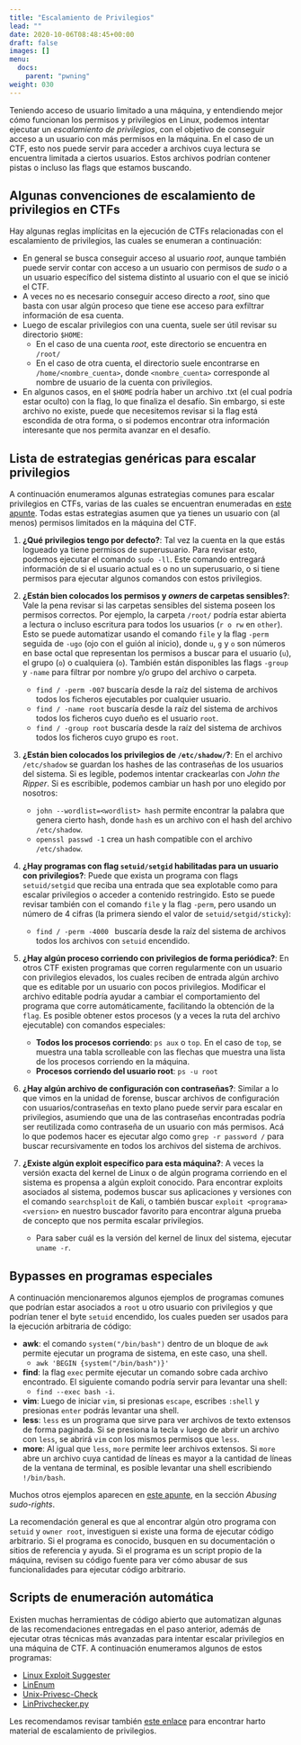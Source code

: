 ```yaml
---
title: "Escalamiento de Privilegios"
lead: ""
date: 2020-10-06T08:48:45+00:00
draft: false
images: []
menu:
  docs:
    parent: "pwning"
weight: 030
---
```


Teniendo acceso de usuario limitado a una máquina, y entendiendo mejor cómo funcionan los permisos y privilegios en Linux, podemos intentar ejecutar un _escalamiento de privilegios_, con el objetivo de conseguir acceso a un usuario con más permisos en la máquina. En el caso de un CTF, esto nos puede servir para acceder a archivos cuya lectura se encuentra limitada a ciertos usuarios. Estos archivos podrían contener pistas o incluso las flags que estamos buscando.

## Algunas convenciones de escalamiento de privilegios en CTFs

Hay algunas reglas implícitas en la ejecución de CTFs relacionadas con el escalamiento de privilegios, las cuales se enumeran a continuación:

- En general se busca conseguir acceso al usuario _root_, aunque también puede servir contar con acceso a un usuario con permisos de _sudo_ o a un usuario específico del sistema distinto al usuario con el que se inició el CTF.
- A veces no es necesario conseguir acceso directo a _root_, sino que basta con usar algún proceso que tiene ese acceso para exfiltrar información de esa cuenta.
- Luego de escalar privilegios con una cuenta, suele ser útil revisar su directorio `$HOME`:
  - En el caso de una cuenta _root_, este directorio se encuentra en `/root/`
  - En el caso de otra cuenta, el directorio suele encontrarse en `/home/<nombre_cuenta>`, donde `<nombre_cuenta>` corresponde al nombre de usuario de la cuenta con privilegios.
- En algunos casos, en el `$HOME` podría haber un archivo .txt (el cual podría estar oculto) con la flag, lo que finaliza el desafío. Sin embargo, si este archivo no existe, puede que necesitemos revisar si la flag está escondida de otra forma, o si podemos encontrar otra información interesante que nos permita avanzar en el desafío.

## Lista de estrategias genéricas para escalar privilegios

A continuación enumeramos algunas estrategias comunes para escalar privilegios en CTFs, varias de las cuales se encuentran enumeradas en [este apunte](https://d00mfist1.gitbooks.io/ctf/content/privilege_escalation_-_linux.html). Todas estas estrategias asumen que ya tienes un usuario con (al menos) permisos limitados en la máquina del CTF.

1. **¿Qué privilegios tengo por defecto?**: Tal vez la cuenta en la que estás logueado ya tiene permisos de superusuario. Para revisar esto, podemos ejecutar el comando `sudo -ll`. Este comando entregará información de si el usuario actual es o no un superusuario, o si tiene permisos para ejecutar algunos comandos con estos privilegios.

1. **¿Están bien colocados los permisos y _owners_ de carpetas sensibles?**: Vale la pena revisar si las carpetas sensibles del sistema poseen los permisos correctos. Por ejemplo, la carpeta `/root/` podría estar abierta a lectura o incluso escritura para todos los usuarios (`r o rw` en `other`). Esto se puede automatizar usando el comando `file` y la flag `-perm` seguida de `-ugo` (ojo con el guión al inicio), donde `u`, `g` y `o` son números en base octal que representan los permisos a buscar para el usuario (`u`), el grupo (`o`) o cualquiera (`o`). También están disponibles las flags `-group` y `-name` para filtrar por nombre y/o grupo del archivo o carpeta.

   - `find / -perm -007` buscaría desde la raíz del sistema de archivos todos los ficheros ejecutables por cualquier usuario.
   - `find / -name root` buscaría desde la raíz del sistema de archivos todos los ficheros cuyo dueño es el usuario `root`.
   - `find / -group root` buscaría desde la raíz del sistema de archivos todos los ficheros cuyo grupo es `root`.

1. **¿Están bien colocados los privilegios de `/etc/shadow/`?**: En el archivo `/etc/shadow` se guardan los hashes de las contraseñas de los usuarios del sistema. Si es legible, podemos intentar crackearlas con _John the Ripper_. Si es escribible, podemos cambiar un hash por uno elegido por nosotros:

   - `john --wordlist=<wordlist> hash` permite encontrar la palabra que genera cierto hash, donde `hash` es un archivo con el hash del archivo `/etc/shadow`.
   - `openssl passwd -1` crea un hash compatible con el archivo `/etc/shadow`.

1. **¿Hay programas con flag `setuid/setgid` habilitadas para un usuario con privilegios?**: Puede que exista un programa con flags `setuid/setgid` que reciba una entrada que sea explotable como para escalar privilegios o acceder a contenido restringido. Esto se puede revisar también con el comando `file` y la flag `-perm`, pero usando un número de 4 cifras (la primera siendo el valor de `setuid/setgid/sticky`):

   - `find / -perm -4000 ` buscaría desde la raíz del sistema de archivos todos los archivos con `setuid` encendido.

1. **¿Hay algún proceso corriendo con privilegios de forma periódica?**: En otros CTF existen programas que corren regularmente con un usuario con privilegios elevados, los cuales reciben de entrada algún archivo que es editable por un usuario con pocos privilegios. Modificar el archivo editable podría ayudar a cambiar el comportamiento del programa que corre automáticamente, facilitando la obtención de la `flag`. Es posible obtener estos procesos (y a veces la ruta del archivo ejecutable) con comandos especiales:

   - **Todos los procesos corriendo**: `ps aux` o `top`. En el caso de `top`, se muestra una tabla scrolleable con las flechas que muestra una lista de los procesos corriendo en la máquina.
   - **Procesos corriendo del usuario root**: `ps -u root`

1. **¿Hay algún archivo de configuración con contraseñas?**: Similar a lo que vimos en la unidad de forense, buscar archivos de configuración con usuarios/contraseñas en texto plano puede servir para escalar en privilegios, asumiendo que una de las contraseñas encontradas podría ser reutilizada como contraseña de un usuario con más permisos. Acá lo que podemos hacer es ejecutar algo como `grep -r password /` para buscar recursivamente en todos los archivos del sistema de archivos.

1. **¿Existe algún exploit específico para esta máquina?**: A veces la versión exacta del kernel de Linux o de algún programa corriendo en el sistema es propensa a algún exploit conocido. Para encontrar exploits asociados al sistema, podemos buscar sus aplicaciones y versiones con el comando `searchsploit` de Kali, o también buscar `exploit <programa> <version>` en nuestro buscador favorito para encontrar alguna prueba de concepto que nos permita escalar privilegios.
   - Para saber cuál es la versión del kernel de linux del sistema, ejecutar `uname -r`.

## Bypasses en programas especiales

A continuación mencionaremos algunos ejemplos de programas comunes que podrían estar asociados a `root` u otro usuario con privilegios y que podrían tener el byte `setuid` encendido, los cuales pueden ser usados para la ejecución arbitraria de código:

- **awk**: el comando `system("/bin/bash")` dentro de un bloque de `awk` permite ejecutar un programa de sistema, en este caso, una shell.
  - `awk 'BEGIN {system("/bin/bash")}'`
- **find**: la flag `exec` permite ejecutar un comando sobre cada archivo encontrado. El siguiente comando podría servir para levantar una shell:
  - `find --exec bash -i`.
- **vim**: Luego de iniciar `vim`, si presionas `escape`, escribes `:shell` y presionas `enter` podrás levantar una shell.
- **less**: `less` es un programa que sirve para ver archivos de texto extensos de forma paginada. Si se presiona la tecla `v` luego de abrir un archivo con `less`, se abrirá `vim` con los mismos permisos que `less`.
- **more**: Al igual que `less`, `more` permite leer archivos extensos. Si `more` abre un archivo cuya cantidad de líneas es mayor a la cantidad de líneas de la ventana de terminal, es posible levantar una shell escribiendo `!/bin/bash`.

Muchos otros ejemplos aparecen en [este apunte](https://d00mfist1.gitbooks.io/ctf/content/privilege_escalation_-_linux.html), en la sección _Abusing sudo-rights_.

La recomendación general es que al encontrar algún otro programa con `setuid` y `owner root`, investiguen si existe una forma de ejecutar código arbitrario. Si el programa es conocido, busquen en su documentación o sitios de referencia y ayuda. Si el programa es un script propio de la máquina, revisen su código fuente para ver cómo abusar de sus funcionalidades para ejecutar código arbitrario.

## Scripts de enumeración automática

Existen muchas herramientas de código abierto que automatizan algunas de las recomendaciones entregadas en el paso anterior, además de ejecutar otras técnicas más avanzadas para intentar escalar privilegios en una máquina de CTF. A continuación enumeramos algunos de estos programas:

- [Linux Exploit Suggester](https://github.com/mzet-/linux-exploit-suggester)
- [LinEnum](https://github.com/rebootuser/LinEnum)
- [Unix-Privesc-Check](http://pentestmonkey.net/tools/audit/unix-privesc-check)
- [LinPrivchecker.py](https://github.com/reider-roque/linpostexp/blob/master/linprivchecker.py)

Les recomendamos revisar también [este enlace](https://github.com/Ignitetechnologies/Privilege-Escalation) para encontrar harto material de escalamiento de privilegios.
